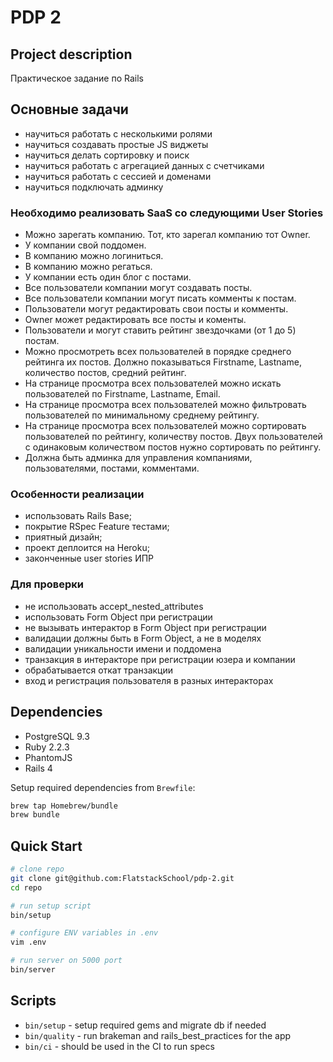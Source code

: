 # PDP 2

## Project description

Практическое задание по Rails

## Основные задачи

* научиться работать с несколькими ролями
* научиться создавать простые JS виджеты
* научиться делать сортировку и поиск
* научиться работать с агрегацией данных с счетчиками
* научиться работать с сессией и доменами
* научиться подключать админку

### Необходимо реализовать SaaS со следующими User Stories

* Можно зарегать компанию. Тот, кто зарегал компанию тот Owner.
* У компании свой поддомен.
* В компанию можно логиниться.
* В компанию можно регаться.
* У компании есть один блог с постами.
* Все пользователи компании могут создавать посты.
* Все пользователи компании могут писать комменты к постам.
* Пользователи могут редактировать свои посты и комменты.
* Owner может редактировать все посты и коменты.
* Пользователи и могут ставить рейтинг звездочками (от 1 до 5) постам.
* Можно просмотреть всех пользователей в порядке среднего рейтинга их постов. Должно показываться Firstname, Lastname, количество постов, средний рейтинг.
* На странице просмотра всех пользователей можно искать пользователей по Firstname, Lastname, Email.
* На странице просмотра всех пользователей можно фильтровать пользователей по минимальному среднему рейтингу.
* На странице просмотра всех пользователей можно сортировать пользователей по рейтингу, количеству постов. Двух пользователей с одинаковым количеством постов нужно сортировать по рейтингу.
* Должна быть админка для управления компаниями, пользователями, постами, комментами.

### Особенности реализации

* использовать Rails Base;
* покрытие RSpec Feature тестами;
* приятный дизайн;
* проект деплоится на Heroku;
* законченные user stories ИПР

### Для проверки

* не использовать accept_nested_attributes
* использовать Form Object при регистрации
* не вызывать интерактор в Form Object при регистрации
* валидации должны быть в Form Object, а не в моделях
* валидации уникальности имени и поддомена
* транзакция в интеракторе при регистрации юзера и компании
* обрабатывается откат транзакции
* вход и регистрация пользователя в разных интеракторах

## Dependencies

* PostgreSQL 9.3
* Ruby 2.2.3
* PhantomJS
* Rails 4

Setup required dependencies from `Brewfile`:
```bash
brew tap Homebrew/bundle
brew bundle
```

## Quick Start

```bash
# clone repo
git clone git@github.com:FlatstackSchool/pdp-2.git
cd repo

# run setup script
bin/setup

# configure ENV variables in .env
vim .env

# run server on 5000 port
bin/server
```

## Scripts

* `bin/setup` - setup required gems and migrate db if needed
* `bin/quality` - run brakeman and rails_best_practices for the app
* `bin/ci` - should be used in the CI to run specs
